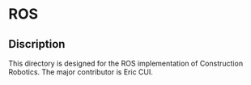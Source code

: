 # ROS

## Discription

This directory is designed for the ROS implementation of Construction Robotics. The major contributor is Eric CUI.

